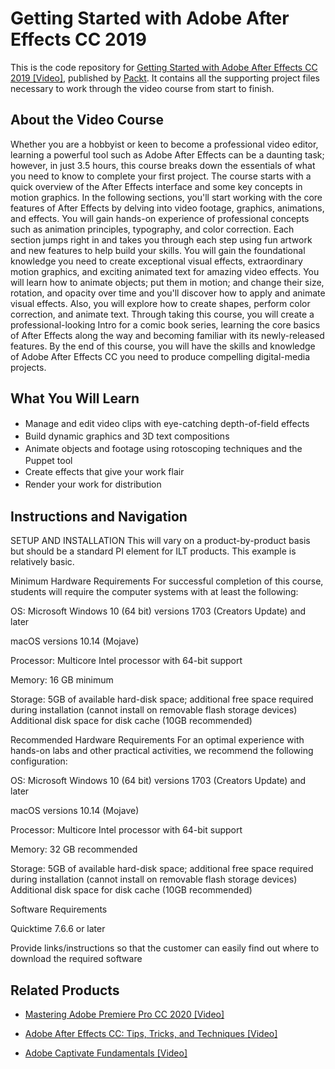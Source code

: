 # Getting Started with Adobe After Effects CC 2019
This is the code repository for [Getting Started with Adobe After Effects CC 2019 [Video]](https://github.com/PacktPublishing/Getting-started-with-Adobe-After-Effects-CC-2019), published by [Packt](https://www.packtpub.com/?utm_source=github). It contains all the supporting project files necessary to work through the video course from start to finish.
## About the Video Course
Whether you are a hobbyist or keen to become a professional video editor, learning a powerful tool such as Adobe After Effects can be a daunting task; however, in just 3.5 hours, this course breaks down the essentials of what you need to know to complete your first project.
The course starts with a quick overview of the After Effects interface and some key concepts in motion graphics. In the following sections, you'll start working with the core features of After Effects by delving into video footage, graphics, animations, and effects. You will gain hands-on experience of professional concepts such as animation principles, typography, and color correction. Each section jumps right in and takes you through each step using fun artwork and new features to help build your skills.
You will gain the foundational knowledge you need to create exceptional visual effects, extraordinary motion graphics, and exciting animated text for amazing video effects. You will learn how to animate objects; put them in motion; and change their size, rotation, and opacity over time and you'll discover how to apply and animate visual effects. Also, you will explore how to create shapes, perform color correction, and animate text.
Through taking this course, you will create a professional-looking Intro for a comic book series, learning the core basics of After Effects along the way and becoming familiar with its newly-released features.
By the end of this course, you will have the skills and knowledge of Adobe After Effects CC you need to produce compelling digital-media projects.


<H2>What You Will Learn</H2>
<DIV class=book-info-will-learn-text>
<UL>
<LI><SPAN style="LINE-HEIGHT: 20px; BACKGROUND-COLOR: transparent">Manage and edit video clips with eye-catching depth-of-field effects</SPAN> 
<LI><SPAN style="LINE-HEIGHT: 20px; BACKGROUND-COLOR: transparent">Build dynamic graphics and 3D text compositions</SPAN> 
<LI><SPAN style="LINE-HEIGHT: 20px; BACKGROUND-COLOR: transparent">Animate objects and footage using rotoscoping techniques and the Puppet tool</SPAN> 
<LI><SPAN style="LINE-HEIGHT: 20px; BACKGROUND-COLOR: transparent">Create effects that give your work flair</SPAN> 
<LI><SPAN style="LINE-HEIGHT: 20px; BACKGROUND-COLOR: transparent">Render your work for distribution</SPAN> </LI></UL></DIV>

## Instructions and Navigation
SETUP AND INSTALLATION
This will vary on a product-by-product basis but should be a standard PI element for ILT products. This example is relatively basic.

Minimum Hardware Requirements
For successful completion of this course, students will require the computer systems with at least the following:


OS: Microsoft Windows 10 (64 bit) versions 1703 (Creators Update) and later



macOS versions 10.14 (Mojave)



Processor: Multicore Intel processor with 64-bit support



Memory: 16 GB minimum 



Storage: 5GB of available hard-disk space; additional free space required during installation (cannot install on removable flash storage devices) Additional disk space for disk cache (10GB recommended)


Recommended Hardware Requirements
For an optimal experience with hands-on labs and other practical activities, we recommend the following configuration:


OS: Microsoft Windows 10 (64 bit) versions 1703 (Creators Update) and later



macOS versions 10.14 (Mojave)



Processor: Multicore Intel processor with 64-bit support



Memory: 32 GB recommended



Storage: 5GB of available hard-disk space; additional free space required during installation (cannot install on removable flash storage devices) Additional disk space for disk cache (10GB recommended)


Software Requirements

Quicktime 7.6.6 or later


Provide links/instructions so that the customer can easily find out where to download the required software

## Related Products
* [Mastering Adobe Premiere Pro CC 2020 [Video]](https://www.packtpub.com/business-other/mastering-adobe-premiere-pro-cc-2020-video)

* [Adobe After Effects CC: Tips, Tricks, and Techniques [Video]](https://www.packtpub.com/business-other/adobe-after-effects-cc-tips-tricks-and-techniques-video)

* [Adobe Captivate Fundamentals [Video]](https://www.packtpub.com/business-other/adobe-captivate-fundamentals-video)
